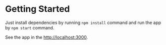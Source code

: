 # Getting Started

Just install dependencies by running `npm install` command and run the app by `npm start` command.

See the app in the [http://localhost:3000](http://localhost:3000).

